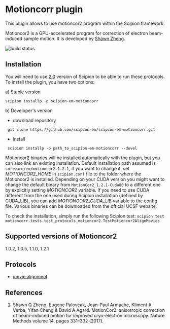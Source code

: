 # Motioncorr plugin

This plugin allows to use motioncor2 program within the Scipion framework.

Motioncor2 is a GPU-accelerated program for correction of electron beam-induced sample motion. It is developed by [Shawn Zheng](http://msg.ucsf.edu/em/software/motioncor2.html).

![build status](http://scipion-test.cnb.csic.es:9980/badges/motioncorr_devel.svg "Build status")


## Installation

You will need to use [2.0](https://github.com/I2PC/scipion/releases/tag/v2.0) version of Scipion to be able to run these protocols. To install the plugin, you have two options:

   a) Stable version
   ```
   scipion installp -p scipion-em-motioncorr
   ```
   b) Developer's version
   * download repository 
   ```
    git clone https://github.com/scipion-em/scipion-em-motioncorr.git
   ```
   * install 
   ```
    scipion installp -p path_to_scipion-em-motioncorr --devel
   ```

Motioncor2 binaries will be installed automatically with the plugin, but you can also link an existing installation. 
Default installation path assumed is `software/em/motioncor2-1.2.1`, if you want to change it, set *MOTIONCOR2_HOME* in `scipion.conf` file to the folder where the Motioncor2 is installed. Depending on your CUDA version you might want to change the default binary from `MotionCor2_1.2.1-Cuda80` to a different one by explicitly setting *MOTIONCOR2* variable. If you need to use CUDA different from the one used during Scipion installation (defined by CUDA_LIB), you can add *MOTIONCOR2_CUDA_LIB* variable to the config file. Various binaries can be downloaded from the official UCSF website.

To check the installation, simply run the following Scipion test: `scipion test motioncorr.tests.test_protocols_motioncor2.TestMotioncor2AlignMovies`

## Supported versions of Motioncor2

1.0.2, 1.0.5, 1.1.0, 1.2.1

## Protocols

* [movie alignment](ProtMotionCorr)

## References
1.  Shawn Q Zheng, Eugene Palovcak, Jean-Paul Armache, Kliment A Verba, Yifan Cheng & David A Agard. MotionCor2: anisotropic correction of beam-induced motion for improved cryo-electron microscopy. Nature Methods volume 14, pages 331–332 (2017).
